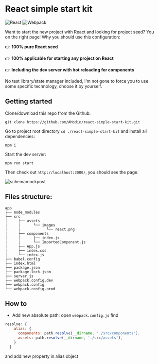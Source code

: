 # React simple start kit
![React](https://img.shields.io/badge/Seed%20project-react-%2364d0ee.svg)
![Webpack](https://img.shields.io/badge/bundler-webpack-%231e72b3.svg)

Want to start the new project with React and looking for project seed? You on the right page! Why you should use this configuration:

:point_right: **100% pure React seed**

:point_right: **100% applicable for starting any project on React**

:point_right: **Including the dev server with hot reloading for components**

No test library/state manager included, I'm not gone to force you to use some specific technology, choose it by yourself.

## Getting started

Clone/download this repo from the Github:

```git clone https://github.com/AModin/react-simple-start-kit.git```

Go to project root directory ```cd ./react-simple-start-kit``` and install all dependencies: 

```npm i```

 Start the dev server:

```npm run start```

Then check out ```http://localhost:3000/```, you should see the page:

![schemamockpost](https://user-images.githubusercontent.com/15379788/50691613-4e5b4100-1042-11e9-88d8-4dbda6c25a84.png)

## Files structure:

```
app
├── node_modules
├── src
│     ├── assets
|     |      └── images
|     |            └── react.png
|     ├── components
|     |      ├── index.js
|     |      └── ImportedComponent.js
|     ├── App.js
|     ├── index.css
|     └── index.js
├── babel.config
├── index.html
├── package.json
├── package-lock.json
├── server.js
├── webpack.config.dev
├── webpack.config
└── webpack.config.prod
```

## How to

 - Add new absolute path: open ```webpack.config.js``` find 
```javascript
resolve: {
    alias: {
      components: path.resolve(__dirname, './src/components'),
      assets: path.resolve(__dirname, './src/assets'),
    }
  }
```
and add new property in alias object
